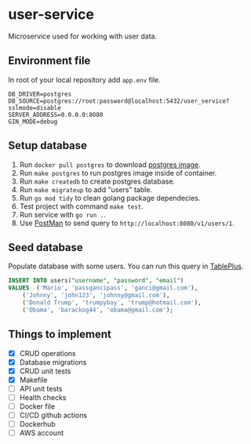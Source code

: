 # user-service
Microservice used for working with user data.

## Environment file
In root of your local repository add `app.env` file.
```
DB_DRIVER=postgres
DB_SOURCE=postgres://root:password@localhost:5432/user_service?sslmode=disable
SERVER_ADDRESS=0.0.0.0:8080
GIN_MODE=debug
```

## Setup database
1. Run `docker pull postgres` to download [postgres image](https://hub.docker.com/_/postgres).
2. Run `make postgres` to run postgres image inside of container.
3. Run `make createdb` to create postgres database.
4. Run `make migrateup` to add "users" table.
5. Run `go mod tidy` to clean golang package dependecies.
6. Test project with command `make test`.
7. Run service with `go run .`.
8. Use [PostMan](https://www.postman.com/) to send query to `http://localhost:8080/v1/users/1`.

## Seed database
Populate database with some users. You can run this query in [TablePlus](https://tableplus.com/).
```sql
INSERT INTO users("username", "password", "email")
VALUES 	('Mario', 'passgancipass', 'ganci@gmail.com'),
	('Johnny', 'john123', 'johnny@gmail.com'),
	('Donald Trump', 'trumpyboy', 'trump@hotmail.com'),
	('Obama', 'barackog44', 'obama@gmail.com');
```

## Things to implement
- [x] CRUD operations
- [x] Database migrations
- [x] CRUD unit tests
- [x] Makefile
- [ ] API unit tests
- [ ] Health checks
- [ ] Docker file
- [ ] CI/CD github actions
- [ ] Dockerhub
- [ ] AWS account
